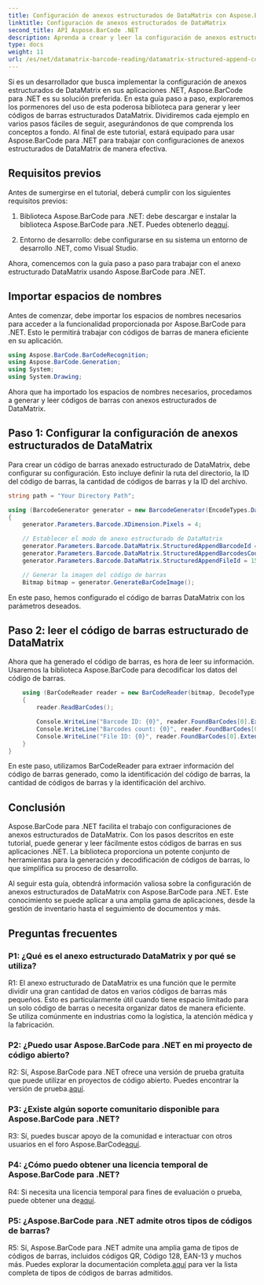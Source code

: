 ```yaml
---
title: Configuración de anexos estructurados de DataMatrix con Aspose.BarCode para .NET
linktitle: Configuración de anexos estructurados de DataMatrix
second_title: API Aspose.BarCode .NET
description: Aprenda a crear y leer la configuración de anexos estructurados de DataMatrix en .NET usando Aspose.BarCode para una organización de datos de alta eficiencia.
type: docs
weight: 11
url: /es/net/datamatrix-barcode-reading/datamatrix-structured-append-configuration/
---
```

Si es un desarrollador que busca implementar la configuración de anexos estructurados de DataMatrix en sus aplicaciones .NET, Aspose.BarCode para .NET es su solución preferida. En esta guía paso a paso, exploraremos los pormenores del uso de esta poderosa biblioteca para generar y leer códigos de barras estructurados DataMatrix. Dividiremos cada ejemplo en varios pasos fáciles de seguir, asegurándonos de que comprenda los conceptos a fondo. Al final de este tutorial, estará equipado para usar Aspose.BarCode para .NET para trabajar con configuraciones de anexos estructurados de DataMatrix de manera efectiva.

## Requisitos previos

Antes de sumergirse en el tutorial, deberá cumplir con los siguientes requisitos previos:

1.  Biblioteca Aspose.BarCode para .NET: debe descargar e instalar la biblioteca Aspose.BarCode para .NET. Puedes obtenerlo de[aquí](https://releases.aspose.com/barcode/net/).

2. Entorno de desarrollo: debe configurarse en su sistema un entorno de desarrollo .NET, como Visual Studio.

Ahora, comencemos con la guía paso a paso para trabajar con el anexo estructurado DataMatrix usando Aspose.BarCode para .NET.

## Importar espacios de nombres

Antes de comenzar, debe importar los espacios de nombres necesarios para acceder a la funcionalidad proporcionada por Aspose.BarCode para .NET. Esto le permitirá trabajar con códigos de barras de manera eficiente en su aplicación.

```csharp
using Aspose.BarCode.BarCodeRecognition;
using Aspose.BarCode.Generation;
using System;
using System.Drawing;
```

Ahora que ha importado los espacios de nombres necesarios, procedamos a generar y leer códigos de barras con anexos estructurados de DataMatrix.


## Paso 1: Configurar la configuración de anexos estructurados de DataMatrix

Para crear un código de barras anexado estructurado de DataMatrix, debe configurar su configuración. Esto incluye definir la ruta del directorio, la ID del código de barras, la cantidad de códigos de barras y la ID del archivo.

```csharp
string path = "Your Directory Path";

using (BarcodeGenerator generator = new BarcodeGenerator(EncodeTypes.DataMatrix, "Aspose"))
{
    generator.Parameters.Barcode.XDimension.Pixels = 4;

    // Establecer el modo de anexo estructurado de DataMatrix
    generator.Parameters.Barcode.DataMatrix.StructuredAppendBarcodeId = 3;
    generator.Parameters.Barcode.DataMatrix.StructuredAppendBarcodesCount = 5;
    generator.Parameters.Barcode.DataMatrix.StructuredAppendFileId = 150;

    // Generar la imagen del código de barras
    Bitmap bitmap = generator.GenerateBarCodeImage();
```

En este paso, hemos configurado el código de barras DataMatrix con los parámetros deseados.

## Paso 2: leer el código de barras estructurado de DataMatrix

Ahora que ha generado el código de barras, es hora de leer su información. Usaremos la biblioteca Aspose.BarCode para decodificar los datos del código de barras.

```csharp
    using (BarCodeReader reader = new BarCodeReader(bitmap, DecodeType.DataMatrix))
    {
        reader.ReadBarCodes();

        Console.WriteLine("Barcode ID: {0}", reader.FoundBarCodes[0].Extended.DataMatrix.StructuredAppendBarcodeId);
        Console.WriteLine("Barcodes count: {0}", reader.FoundBarCodes[0].Extended.DataMatrix.StructuredAppendBarcodesCount);
        Console.WriteLine("File ID: {0}", reader.FoundBarCodes[0].Extended.DataMatrix.StructuredAppendFileId);
    }
}
```

En este paso, utilizamos BarCodeReader para extraer información del código de barras generado, como la identificación del código de barras, la cantidad de códigos de barras y la identificación del archivo.

## Conclusión

Aspose.BarCode para .NET facilita el trabajo con configuraciones de anexos estructurados de DataMatrix. Con los pasos descritos en este tutorial, puede generar y leer fácilmente estos códigos de barras en sus aplicaciones .NET. La biblioteca proporciona un potente conjunto de herramientas para la generación y decodificación de códigos de barras, lo que simplifica su proceso de desarrollo.

Al seguir esta guía, obtendrá información valiosa sobre la configuración de anexos estructurados de DataMatrix con Aspose.BarCode para .NET. Este conocimiento se puede aplicar a una amplia gama de aplicaciones, desde la gestión de inventario hasta el seguimiento de documentos y más.

## Preguntas frecuentes

### P1: ¿Qué es el anexo estructurado DataMatrix y por qué se utiliza?

R1: El anexo estructurado de DataMatrix es una función que le permite dividir una gran cantidad de datos en varios códigos de barras más pequeños. Esto es particularmente útil cuando tiene espacio limitado para un solo código de barras o necesita organizar datos de manera eficiente. Se utiliza comúnmente en industrias como la logística, la atención médica y la fabricación.

### P2: ¿Puedo usar Aspose.BarCode para .NET en mi proyecto de código abierto?

 R2: Sí, Aspose.BarCode para .NET ofrece una versión de prueba gratuita que puede utilizar en proyectos de código abierto. Puedes encontrar la versión de prueba.[aquí](https://releases.aspose.com/).

### P3: ¿Existe algún soporte comunitario disponible para Aspose.BarCode para .NET?

 R3: Sí, puedes buscar apoyo de la comunidad e interactuar con otros usuarios en el foro Aspose.BarCode[aquí](https://forum.aspose.com/c/barcode/13).

### P4: ¿Cómo puedo obtener una licencia temporal de Aspose.BarCode para .NET?

 R4: Si necesita una licencia temporal para fines de evaluación o prueba, puede obtener una de[aquí](https://purchase.aspose.com/temporary-license/).

### P5: ¿Aspose.BarCode para .NET admite otros tipos de códigos de barras?

 R5: Sí, Aspose.BarCode para .NET admite una amplia gama de tipos de códigos de barras, incluidos códigos QR, Código 128, EAN-13 y muchos más. Puedes explorar la documentación completa.[aquí](https://reference.aspose.com/barcode/net/) para ver la lista completa de tipos de códigos de barras admitidos.